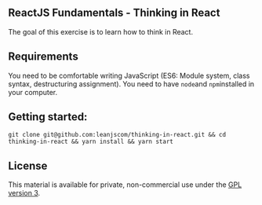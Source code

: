 ## ReactJS Fundamentals - Thinking in React

The goal of this exercise is to learn how to think in React.

## Requirements
You need to be comfortable writing JavaScript (ES6: Module system, class syntax, destructuring assignment).
You need to have `node`and `npm`installed in your computer.

## Getting started:

`git clone git@github.com:leanjscom/thinking-in-react.git && cd thinking-in-react && yarn install && yarn start`

## License

This material is available for private, non-commercial use under the [GPL version 3](http://www.gnu.org/licenses/gpl-3.0-standalone.html).

